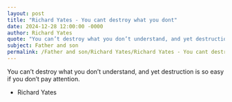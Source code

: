 ```yaml
---
layout: post
title: "Richard Yates - You cant destroy what you dont"
date: 2024-12-28 12:00:00 -0000
author: Richard Yates
quote: "You can’t destroy what you don’t understand, and yet destruction is so easy if you don’t pay attention."
subject: Father and son
permalink: /Father and son/Richard Yates/Richard Yates - You cant destroy what you dont
---
```


You can’t destroy what you don’t understand, and yet destruction is so easy if you don’t pay attention.

- Richard Yates
